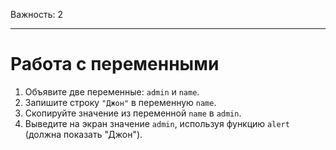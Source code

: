 Важность: 2

---

# Работа с переменными

1. Объявите две переменные: `admin` и `name`.
2. Запишите строку `"Джон"` в переменную `name`.
3. Скопируйте значение из переменной `name` в `admin`.
4. Выведите на экран значение `admin`, используя функцию `alert` (должна показать "Джон").
 
